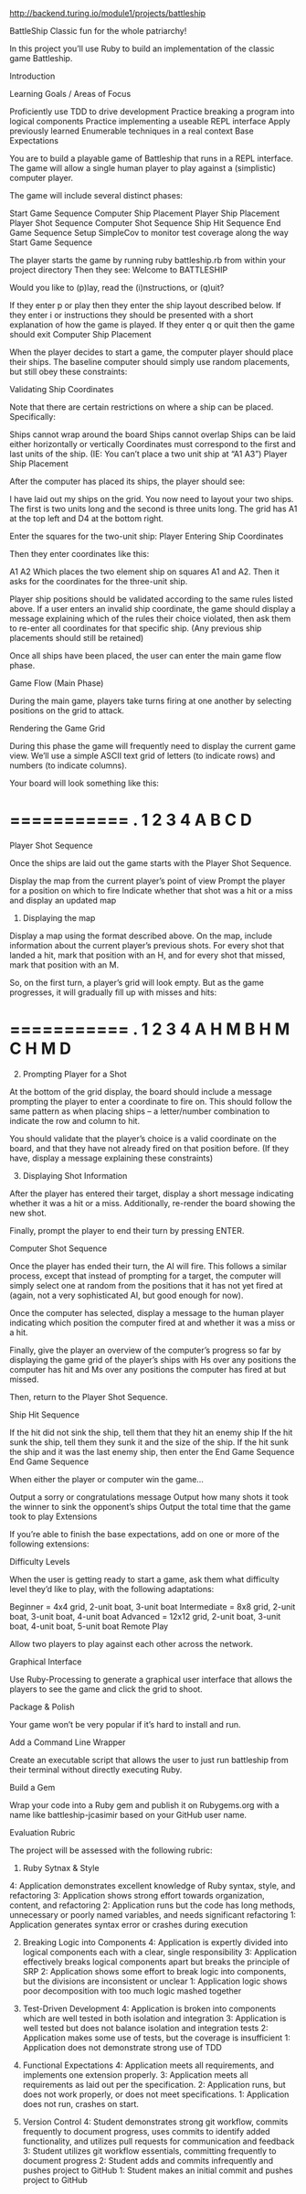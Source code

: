 http://backend.turing.io/module1/projects/battleship


BattleShip
Classic fun for the whole patriarchy!

In this project you’ll use Ruby to build an implementation of the classic game Battleship.

Introduction

Learning Goals / Areas of Focus

Proficiently use TDD to drive development
Practice breaking a program into logical components
Practice implementing a useable REPL interface
Apply previously learned Enumerable techniques in a real context
Base Expectations

You are to build a playable game of Battleship that runs in a REPL interface. The game will allow a single human player to play against a (simplistic) computer player.

The game will include several distinct phases:

Start Game Sequence
Computer Ship Placement
Player Ship Placement
Player Shot Sequence
Computer Shot Sequence
Ship Hit Sequence
End Game Sequence
Setup SimpleCov to monitor test coverage along the way
Start Game Sequence

The player starts the game by running ruby battleship.rb from within your project directory
Then they see:
Welcome to BATTLESHIP

Would you like to (p)lay, read the (i)nstructions, or (q)uit?
>
If they enter p or play then they enter the ship layout described below.
If they enter i or instructions they should be presented with a short explanation of how the game is played.
If they enter q or quit then the game should exit
Computer Ship Placement

When the player decides to start a game, the computer player should place their ships. The baseline computer should simply use random placements, but still obey these constraints:

Validating Ship Coordinates

Note that there are certain restrictions on where a ship can be placed. Specifically:

Ships cannot wrap around the board
Ships cannot overlap
Ships can be laid either horizontally or vertically
Coordinates must correspond to the first and last units of the ship. (IE: You can’t place a two unit ship at “A1 A3”)
Player Ship Placement

After the computer has placed its ships, the player should see:

I have laid out my ships on the grid.
You now need to layout your two ships.
The first is two units long and the
second is three units long.
The grid has A1 at the top left and D4 at the bottom right.

Enter the squares for the two-unit ship:
Player Entering Ship Coordinates

Then they enter coordinates like this:

A1 A2
Which places the two element ship on squares A1 and A2. Then it asks for the coordinates for the three-unit ship.

Player ship positions should be validated according to the same rules listed above. If a user enters an invalid ship coordinate, the game should display a message explaining which of the rules their choice violated, then ask them to re-enter all coordinates for that specific ship. (Any previous ship placements should still be retained)

Once all ships have been placed, the user can enter the main game flow phase.

Game Flow (Main Phase)

During the main game, players take turns firing at one another by selecting positions on the grid to attack.

Rendering the Game Grid

During this phase the game will frequently need to display the current game view. We’ll use a simple ASCII text grid of letters (to indicate rows) and numbers (to indicate columns).

Your board will look something like this:

===========
. 1 2 3 4
A
B
C
D
===========
Player Shot Sequence

Once the ships are laid out the game starts with the Player Shot Sequence.

Display the map from the current player’s point of view
Prompt the player for a position on which to fire
Indicate whether that shot was a hit or a miss and display an updated map
1. Displaying the map

Display a map using the format described above. On the map, include information about the current player’s previous shots. For every shot that landed a hit, mark that position with an H, and for every shot that missed, mark that position with an M.

So, on the first turn, a player’s grid will look empty. But as the game progresses, it will gradually fill up with misses and hits:

===========
. 1 2 3 4
A H M
B H   M
C   H M
D
===========
2. Prompting Player for a Shot

At the bottom of the grid display, the board should include a message prompting the player to enter a coordinate to fire on. This should follow the same pattern as when placing ships – a letter/number combination to indicate the row and column to hit.

You should validate that the player’s choice is a valid coordinate on the board, and that they have not already fired on that position before. (If they have, display a message explaining these constraints)

3. Displaying Shot Information

After the player has entered their target, display a short message indicating whether it was a hit or a miss. Additionally, re-render the board showing the new shot.

Finally, prompt the player to end their turn by pressing ENTER.

Computer Shot Sequence

Once the player has ended their turn, the AI will fire. This follows a similar process, except that instead of prompting for a target, the computer will simply select one at random from the positions that it has not yet fired at (again, not a very sophisticated AI, but good enough for now).

Once the computer has selected, display a message to the human player indicating which position the computer fired at and whether it was a miss or a hit.

Finally, give the player an overview of the computer’s progress so far by displaying the game grid of the player’s ships with Hs over any positions the computer has hit and Ms over any positions the computer has fired at but missed.

Then, return to the Player Shot Sequence.

Ship Hit Sequence

If the hit did not sink the ship, tell them that they hit an enemy ship
If the hit sunk the ship, tell them they sunk it and the size of the ship.
If the hit sunk the ship and it was the last enemy ship, then enter the End Game Sequence
End Game Sequence

When either the player or computer win the game…

Output a sorry or congratulations message
Output how many shots it took the winner to sink the opponent’s ships
Output the total time that the game took to play
Extensions

If you’re able to finish the base expectations, add on one or more of the following extensions:

Difficulty Levels

When the user is getting ready to start a game, ask them what difficulty level they’d like to play, with the following adaptations:

Beginner = 4x4 grid, 2-unit boat, 3-unit boat
Intermediate = 8x8 grid, 2-unit boat, 3-unit boat, 4-unit boat
Advanced = 12x12 grid, 2-unit boat, 3-unit boat, 4-unit boat, 5-unit boat
Remote Play

Allow two players to play against each other across the network.

Graphical Interface

Use Ruby-Processing to generate a graphical user interface that allows the players to see the game and click the grid to shoot.

Package & Polish

Your game won’t be very popular if it’s hard to install and run.

Add a Command Line Wrapper

Create an executable script that allows the user to just run battleship from their terminal without directly executing Ruby.

Build a Gem

Wrap your code into a Ruby gem and publish it on Rubygems.org with a name like battleship-jcasimir based on your GitHub user name.



Evaluation Rubric

The project will be assessed with the following rubric:



1. Ruby Sytnax & Style

4: Application demonstrates excellent knowledge of Ruby syntax, style, and refactoring
3: Application shows strong effort towards organization, content, and refactoring
2: Application runs but the code has long methods, unnecessary or poorly named variables, and needs significant refactoring
1: Application generates syntax error or crashes during execution

2. Breaking Logic into Components
4: Application is expertly divided into logical components each with a clear, single responsibility
3: Application effectively breaks logical components apart but breaks the principle of SRP
2: Application shows some effort to break logic into components, but the divisions are inconsistent or unclear
1: Application logic shows poor decomposition with too much logic mashed together

3. Test-Driven Development
4: Application is broken into components which are well tested in both isolation and integration
3: Application is well tested but does not balance isolation and integration tests
2: Application makes some use of tests, but the coverage is insufficient
1: Application does not demonstrate strong use of TDD


4. Functional Expectations
4: Application meets all requirements, and implements one extension properly.
3: Application meets all requirements as laid out per the specification.
2: Application runs, but does not work properly, or does not meet specifications.
1: Application does not run, crashes on start.


5. Version Control
4: Student demonstrates strong git workflow, commits frequently to document progress, uses commits to identify added functionality, and utilizes pull requests for communication and feedback
3: Student utilizes git workflow essentials, committing frequently to document progress
2: Student adds and commits infrequently and pushes project to GitHub
1: Student makes an initial commit and pushes project to GitHub
